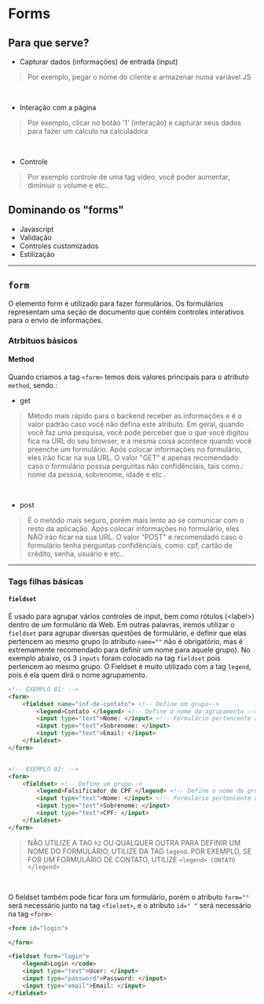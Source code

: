 # Forms

## Para que serve?

- Capturar dados (informações) de entrada (input)
> Por exemplo, pegar o nome do cliente e armazenar numa variável JS

</br>

- Interação com a página
> Por exemplo, clicar no botão '1' (interação) e capturar seus dados para fazer um cálculo na calculadora

</br>

- Controle 
> Por exemplo controle de uma tag vídeo, você poder aumentar, diminiuir o volume e etc..

## Dominando os "forms"
- Javascript
- Validação
- Controles customizados
- Estilização
______________________________________________________________________________

## <code>form</code>
O elemento form é utilizado para fazer formulários. Os formulários representam uma seção de documento que contém controles interativos para o envio de informações.

### Atrbituos básicos

#### Method
Quando criamos a tag <code>&lt;form&gt;</code> temos dois valores principais para o atributo <code>method</code>, sendo.: 
* get
> Método mais rápido para o backend receber as informações e é o valor padrão caso você não defina este atributo. Em geral, quando você faz uma pesquisa, você pode perceber que o que você digitou fica na URL do seu browser, e a mesma coisa acontece quando você preenche um formulário. Após colocar informações no formulário, eles irão ficar na sua URL. O valor "GET" é apenas recomendado caso o formulário possua perguntas não confidênciais, tais como.: nome da pessoa, sobrenome, idade e etc.. 

</br>

* post
> É o metódo mais seguro, porém mais lento ao se comunicar com o resto da aplicação. Após colocar informações no formulário, eles NÃO irão ficar na sua URL. O valor "POST" é recomendado caso o formulário tenha perguntas confidênciais, como: cpf, cartão de crédito, senha, usuário e etc..


______________________________________________________________________________

### Tags filhas básicas

#### <code>fieldset</code>
É usado para agrupar vários controles de input, bem como rótulos (&lt;label&gt;) dentro de um formulário da Web. Em outras palavras, iremos utilizar o <code>fieldset</code> para agrupar diversas questões de formulário, e definir que elas pertencem ao mesmo grupo (o atributo `name=""` não é obrigatório, mas é extremamente recomendado para definir um nome para aquele grupo). 
No exemplo abaixo, os 3 <code>inputs</code> foram colocado na tag <code>fieldset</code> pois pertencem ao mesmo grupo. O Fieldset é muito utilizado com a tag <code>legend</code>, pois é ela quem dirá o nome agrupamento.
```html
<!-- EXEMPLO 01: -->
<form>
    <fieldset name="inf-de-contato"> <!-- Define um grupo-->
        <legend>Contato </legend> <!-- Define o nome do agrupamento -->
        <input type="text">Nome: </input> <!-- Formulário pertencente ao grupo -->
        <input type="text">Sobrenome: </input>
        <input type="text">Email: </input>
    </fieldset>
</form>


<!-- EXEMPLO 02: -->
<form>
    <fieldset> <!-- Define um grupo-->
        <legend>Falsificador de CPF </legend> <!-- Define o nome do grupo -->
        <input type="text">Nome: </input> <!-- Formulário pertencente ao grupo -->
        <input type="text">Sobrenome: </input>
        <input type="text">CPF: </input>
    </fieldset>
</form>
```
> NÃO UTILIZE A TAG <code>h2</code> OU QUALQUER OUTRA PARA DEFINIR UM NOME DO FORMULÁRIO, UTILIZE DA TAG <code>legend</code>. POR EXEMPLO, SE FOR UM FORMULÁRIO DE CONTATO, UTILIZE <code>&lt;legend&gt; CONTATO &lt;&sol;legend&gt;</code>

</br>

O fieldset também pode ficar fora um formulário, porém o atributo `form=""` será necessário junto na tag <code>&lt;fielset&gt;</code>, e o atributo `id=" "` será necessário na tag <code>&lt;form&gt;</code>.
```html
<form id="login">

</form>

<fieldset form="login">
    <legend>Login </code>
    <input type="text">User: </input> 
    <input type="password">Password: </input>
    <input type="email">Email: </input>
</fieldset> 
```

